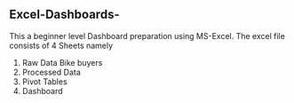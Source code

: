 ## Excel-Dashboards-
This a beginner level Dashboard preparation using MS-Excel. 
 The excel file consists of 4 Sheets namely 
 1. Raw Data Bike buyers
 2. Processed Data
 3. Pivot Tables
 4. Dashboard 
